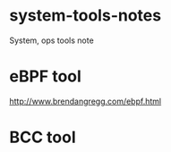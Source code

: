 # system-tools-notes
System, ops tools note

# eBPF tool

http://www.brendangregg.com/ebpf.html

# BCC tool

